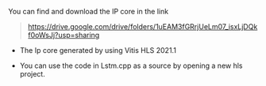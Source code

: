 You can find and download the IP core in the link
>https://drive.google.com/drive/folders/1uEAM3fGRrjUeLm07_isxLjDQkf0oWsJj?usp=sharing  
>
* The Ip core generated by using Vitis HLS 2021.1 

* You can use the code in Lstm.cpp as a source by opening a new hls project. 
